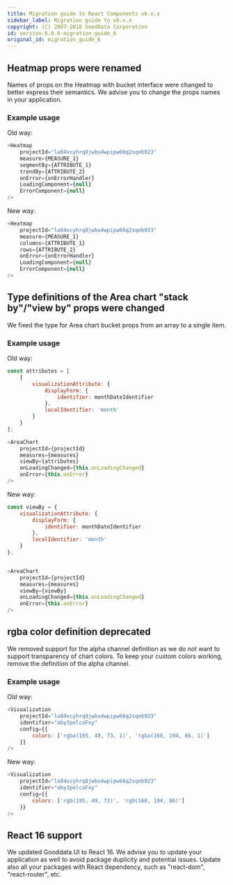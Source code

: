 ```yaml
---
title: Migration guide to React Components v6.x.x
sidebar_label: Migration guide to v6.x.x
copyright: (C) 2007-2018 GoodData Corporation
id: version-6.0.0-migration_guide_6
original_id: migration_guide_6
---
```


## Heatmap props were renamed
Names of props on the Heatmap with bucket interface were changed to better express their semantics. We advise you to change the props names in your application.

### Example usage
Old way:
```javascript
<Heatmap
    projectId="la84vcyhrq8jwbu4wpipw66q2sqeb923"
    measure={MEASURE_1}
    segmentBy={ATTRIBUTE_1}
    trendBy={ATTRIBUTE_2}
    onError={onErrorHandler}
    LoadingComponent={null}
    ErrorComponent={null}
/>
```
New way:
```javascript
<Heatmap
    projectId="la84vcyhrq8jwbu4wpipw66q2sqeb923"
    measure={MEASURE_1}
    columns={ATTRIBUTE_1}
    rows={ATTRIBUTE_2}
    onError={onErrorHandler}
    LoadingComponent={null}
    ErrorComponent={null}
/>
```

## Type definitions of the Area chart "stack by"/"view by" props were changed
We fixed the type for Area chart bucket props from an array to a single item.

### Example usage
Old way:
```javascript
const attributes = [
    {
        visualizationAttribute: {
            displayForm: {
                identifier: monthDateIdentifier
            },
            localIdentifier: 'month'
        }
    }
];

<AreaChart
    projectId={projectId}
    measures={measures}
    viewBy={attributes}
    onLoadingChanged={this.onLoadingChanged}
    onError={this.onError}
/>

```
New way:
```javascript
const viewBy = {
    visualizationAttribute: {
        displayForm: {
            identifier: monthDateIdentifier
        },
        localIdentifier: 'month'
    }
};


<AreaChart
    projectId={projectId}
    measures={measures}
    viewBy={viewBy}
    onLoadingChanged={this.onLoadingChanged}
    onError={this.onError}
/>
```

## rgba color definition deprecated
We removed support for the alpha channel definition as we do not want to support transparency of chart colors. To keep your custom colors working, remove the definition of the alpha channel.

### Example usage
Old way:
```javascript
<Visualization
    projectId="la84vcyhrq8jwbu4wpipw66q2sqeb923"
    identifier="aby3polcaFxy"
    config={{
        colors: ['rgba(195, 49, 73, 1)', 'rgba(168, 194, 86, 1)']
    }}
/>
```
New way:
```javascript
<Visualization
    projectId="la84vcyhrq8jwbu4wpipw66q2sqeb923"
    identifier="aby3polcaFxy"
    config={{
        colors: ['rgb(195, 49, 73)', 'rgb(168, 194, 86)']
    }}
/>
```

## React 16 support
We updated Gooddata.UI to React 16. We advise you to update your application as well to avoid package duplicity and potential issues. Update also all your packages with React dependency, such as "react-dom", "react-router", etc.
